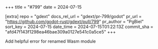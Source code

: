 +++
title = "#799"
date = 2024-07-15

[extra]
repo = "gdext"
docs_rel_url = "gdext/pr-799/godot"
pr_url = "https://github.com/godot-rust/gdext/pull/799"
pr_author = "PgBiel"
sort_key = 2024-07-15
date_time = 2024-07-15T01:22:13Z
commit_sha = "afd47f143f1298ea46bae309a0127e541c0a5ce5"
+++

Add helpful error for renamed Wasm module
